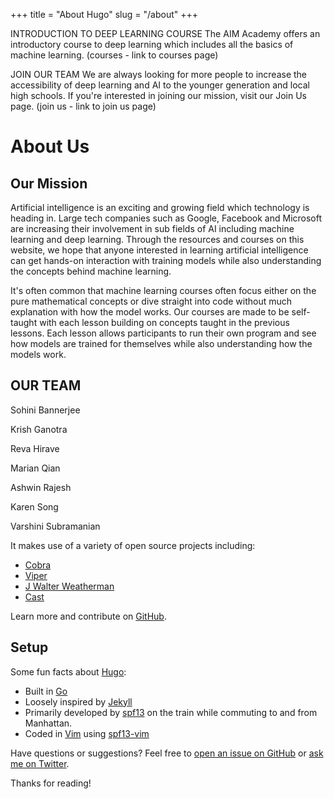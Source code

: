 +++
title = "About Hugo"
slug = "/about"
+++


INTRODUCTION TO DEEP LEARNING COURSE
The AIM Academy offers an introductory course to deep learning which includes all the basics of machine learning. (courses - link to courses page)

JOIN OUR TEAM 
We are always looking for more people to increase the accessibility of deep learning and AI to the younger generation and local high schools. If you're interested in joining our mission, visit our Join Us page. (join us - link to join us page)

# About Us
## Our Mission
Artificial intelligence is an exciting and growing field which technology is heading in. Large tech companies such as Google, Facebook and Microsoft are increasing their involvement in sub fields of AI including machine learning and deep learning. Through the resources and courses on this website, we hope that anyone interested in learning artificial intelligence can get hands-on interaction with training models while also understanding the concepts behind machine learning. 

It's often common that machine learning courses often focus either on the pure mathematical concepts or dive straight into code without much explanation with how the model works. Our courses are made to be self-taught with each lesson building on concepts taught in the previous lessons. Each lesson allows participants to run their own program and see how models are trained for themselves while also understanding how the models work.
## OUR TEAM
Sohini Bannerjee

Krish Ganotra

Reva Hirave

Marian Qian

Ashwin Rajesh

Karen Song

Varshini Subramanian

It makes use of a variety of open source projects including:

* [Cobra](https://github.com/spf13/cobra)
* [Viper](https://github.com/spf13/viper)
* [J Walter Weatherman](https://github.com/spf13/jWalterWeatherman)
* [Cast](https://github.com/spf13/cast)

Learn more and contribute on [GitHub](https://github.com/spf13).

## Setup

Some fun facts about [Hugo](http://gohugo.io/):

* Built in [Go](http://golang.org/)
* Loosely inspired by [Jekyll](http://jekyllrb.com/)
* Primarily developed by [spf13](http://spf13.com/) on the train while commuting to and from Manhattan.
* Coded in [Vim](http://vim.org) using [spf13-vim](http://vim.spf13.com/)

Have questions or suggestions? Feel free to [open an issue on GitHub](https://github.com/spf13/hugo/issues/new) or [ask me on Twitter](https://twitter.com/spf13).

Thanks for reading!
